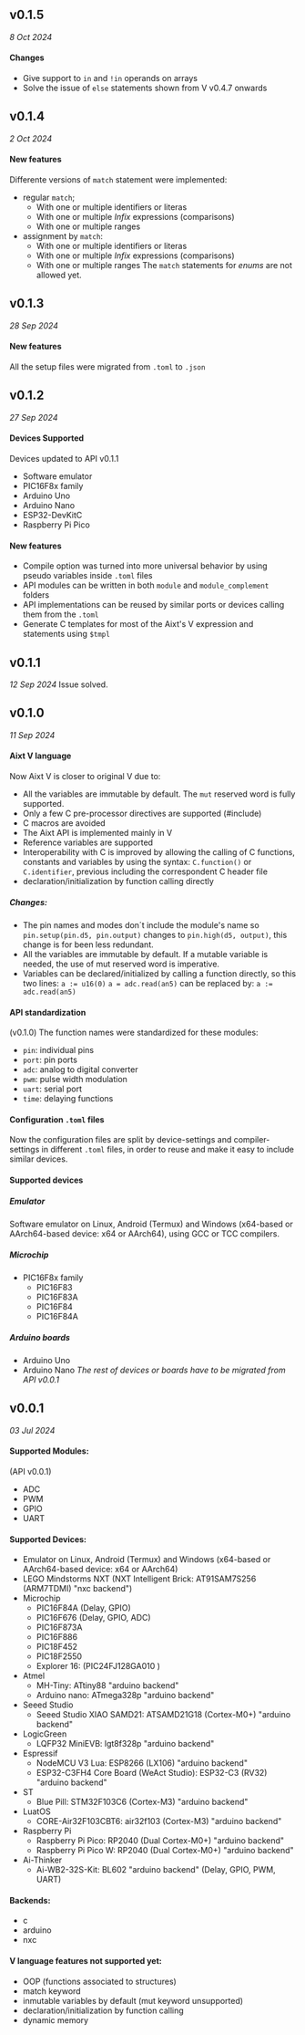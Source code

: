 ## v0.1.5
*8 Oct 2024*
#### Changes
- Give support to `in` and `!in` operands on arrays
- Solve the issue of `else` statements shown from V v0.4.7 onwards


## v0.1.4
*2 Oct 2024*
#### New features
Differente versions of `match` statement were implemented:
- regular `match`;
  - With one or multiple identifiers or literas
  - With one or multiple *Infix* expressions (comparisons)
  - With one or multiple ranges
- assignment by `match`:
  - With one or multiple identifiers or literas
  - With one or multiple *Infix* expressions (comparisons)
  - With one or multiple ranges
The `match` statements for *enums* are not allowed yet.


## v0.1.3
*28 Sep 2024*
#### New features
All the setup files were migrated from `.toml` to `.json`


## v0.1.2
*27 Sep 2024*
#### Devices Supported
Devices updated to API v0.1.1
- Software emulator
- PIC16F8x family
- Arduino Uno
- Arduino Nano
- ESP32-DevKitC
- Raspberry Pi Pico
#### New features
- Compile option was turned into more universal behavior by using pseudo variables inside `.toml` files
- API modules can be written in both `module` and `module_complement` folders
- API implementations can be reused by similar ports or devices calling them from the `.toml`
- Generate C templates for most of the Aixt's V expression and statements using `$tmpl`


## v0.1.1
*12 Sep 2024*
Issue solved.


## v0.1.0
*11 Sep 2024*
#### Aixt V language
Now Aixt V is closer to original V due to:
- All the variables are immutable by default. The `mut` reserved word is fully supported.
- Only a few C pre-processor directives are supported (#include)
- C macros are avoided
- The Aixt API is implemented mainly in V
- Reference variables are supported
- Interoperability with C is improved by allowing the calling of C functions, constants and variables by using the syntax: `C.function()` or `C.identifier`, previous including the correspondent C header file
- declaration/initialization by function calling directly
##### Changes:
- The pin names and modes don´t include the module's name so `pin.setup(pin.d5, pin.output)` changes to `pin.high(d5, output)`, this change is for been less redundant.
- All the variables are immutable by default. If a mutable variable is needed, the use of mut reserved word is imperative.
- Variables can be declared/initialized by calling a function directly, so this two lines: `a := u16(0)` `a = adc.read(an5)` can be replaced by: `a := adc.read(an5)`
#### API standardization
(v0.1.0)
The function names were standardized for these modules:
- `pin`: individual pins
- `port`: pin ports
- `adc`: analog to digital converter
- `pwm`: pulse width modulation
- `uart`: serial port
- `time`: delaying functions
#### Configuration `.toml` files
Now the configuration files are split by device-settings and compiler-settings in different `.toml` files, in order to reuse and make it easy to include similar devices.
#### Supported devices
##### Emulator
Software emulator on Linux, Android (Termux) and Windows (x64-based or AArch64-based device: x64 or AArch64), using GCC or TCC compilers.
##### Microchip
- PIC16F8x family
  - PIC16F83
  - PIC16F83A
  - PIC16F84
  - PIC16F84A
##### Arduino boards
- Arduino Uno
- Arduino Nano
*The rest of devices or boards have to be migrated from API v0.0.1*


## v0.0.1
*03 Jul 2024*
#### Supported Modules:
(API v0.0.1)
- ADC
- PWM
- GPIO
- UART
#### Supported Devices:
- Emulator on Linux, Android (Termux) and Windows (x64-based or AArch64-based device: x64 or AArch64)
- LEGO Mindstorms NXT (NXT Intelligent Brick: AT91SAM7S256 (ARM7TDMI) "nxc backend")
- Microchip
    - PIC16F84A (Delay, GPIO)
    - PIC16F676 (Delay, GPIO, ADC)
    - PIC16F873A
    - PIC16F886
    - PIC18F452
    - PIC18F2550
    - Explorer 16: (PIC24FJ128GA010 )
- Atmel
    - MH-Tiny: ATtiny88 "arduino backend"
    - Arduino nano: ATmega328p "arduino backend"
- Seeed Studio
    - Seeed Studio XIAO SAMD21: ATSAMD21G18 (Cortex-M0+) "arduino backend"
- LogicGreen
    - LQFP32 MiniEVB: lgt8f328p "arduino backend"
- Espressif
    - NodeMCU V3 Lua: ESP8266 (LX106) "arduino backend"
    - ESP32-C3FH4 Core Board (WeAct Studio): ESP32-C3 (RV32) "arduino backend"
- ST
    - Blue Pill: STM32F103C6 (Cortex-M3) "arduino backend"
- LuatOS
    - CORE-Air32F103CBT6: air32f103 (Cortex-M3) "arduino backend"
- Raspberry Pi
    - Raspberry Pi Pico: RP2040 (Dual Cortex-M0+) "arduino backend"
    - Raspberry Pi Pico W: RP2040 (Dual Cortex-M0+) "arduino backend"
- Ai-Thinker
    - Ai-WB2-32S-Kit: BL602 "arduino backend" (Delay, GPIO, PWM, UART)
#### Backends:
- c
- arduino
- nxc
#### V language features not supported yet:
- OOP (functions associated to structures)
- match keyword
- inmutable variables by default (mut keyword unsupported)
- declaration/initialization by function calling
- dynamic memory
